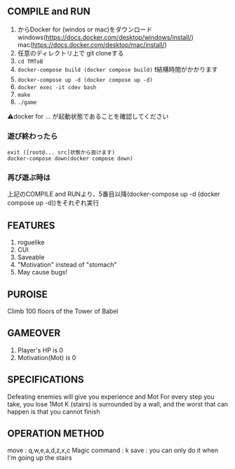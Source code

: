 ## COMPILE and RUN

1. からDocker for (windos or mac)をダウンロード windows(https://docs.docker.com/desktop/windows/install/) mac(https://docs.docker.com/desktop/mac/install/)
2. 任意のディレクトリ上で git cloneする
3. ``` cd TMToB ```
4. ``` docker-compose build (docker compose build) ``` ❗結構時間がかかります
5. ``` docker-compose up -d (docker compose up -d) ```
6. ``` docker exec -it cdev bash ```
7. ``` make ``` 
8. ``` ./game ```

⚠️docker for ... が起動状態であることを確認してください
### 遊び終わったら
``` 
exit ([root@... src]状態から抜けます)
docker-compose down(docker compose down) 
```

### 再び遊ぶ時は
上記のCOMPILE and RUNより、5番目以降(docker-compose up -d (docker compose up -d))をそれぞれ実行

## FEATURES

1. roguelike
2. CUI
3. Saveable
4. "Motivation" instead of "stomach"
5. May cause bugs!

## PUROISE
Climb 100 floors of the Tower of Babel

## GAMEOVER
1. Player's HP is 0
2. Motivation(Mot) is 0

## SPECIFICATIONS
Defeating enemies will give you experience and Mot
For every step you take, you lose 1Mot
K (stairs) is surrounded by a wall,
and the worst that can happen is that you cannot finish


## OPERATION METHOD
move : q,w,e,a,d,z,x,c
Magic command : k
save : you can only do it when I'm going up the stairs
